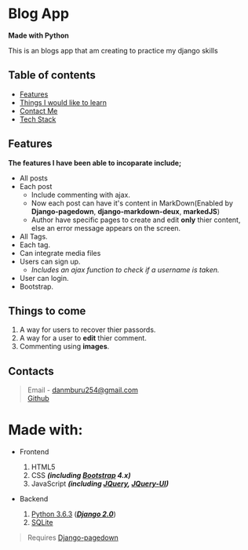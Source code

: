 # Blog App
__Made with Python__

This is an blogs app that am creating to practice my django skills

## Table of contents
* [Features](#features)
* [Things I would like to learn](#things-to-improve)
* [Contact Me](#contacts)
* [Tech Stack](#made-with)

## Features
__The features I have been able to incoparate include;__
* All posts
* Each post
    * Include commenting with ajax.
    * Now each post can have it's content in MarkDown(Enabled by **Django-pagedown**, **django-markdown-deux**, **markedJS**)
    * Author have specific pages to create and edit __only__ thier content, else an error message appears on the screen.
* All Tags.
* Each tag.
* Can integrate media files
* Users can sign up.
    * *Includes an ajax function to check if a username is taken.* 
* User can login.
* Bootstrap.


## Things to come
1. A way for users to recover thier passords.
2. A way for a user to **edit** thier comment.
3. Commenting using **images**.

## Contacts
>Email - danmburu254@gmail.com  
>[Github](https://github.com/muremwa)


# Made with:
* Frontend
    1. HTML5
    2. CSS ***(including [Bootstrap](http://getbootstrap.com) 4.x)***
    3. JavaScript ***(including [JQuery](http://jquery.com), [JQuery-UI](http://jqueryui.com))***

* Backend
    1. [Python 3.6.3](https://python.org) ([***Django 2.0***](https://djangoproject.com  "Django website"))
    2. [SQLite](https://www.sqlite.org "SQLite website")

> Requires [Django-pagedown](https://githu.com/timmymahony/django-pagedown)